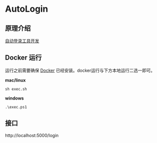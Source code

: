 # AutoLogin

## 原理介绍
[自动登录工具开发](http://blog.sajor.top/16110385786886.html)

## Docker 运行

运行之前需要确保 [Docker](https://www.docker.com/) 已经安装。docker运行与下方本地运行二选一即可。

**mac/linux**

```commandline
sh exec.sh
```

**windows**

```commandline
.\exec.ps1
```

## 接口
http://localhost:5000/login
